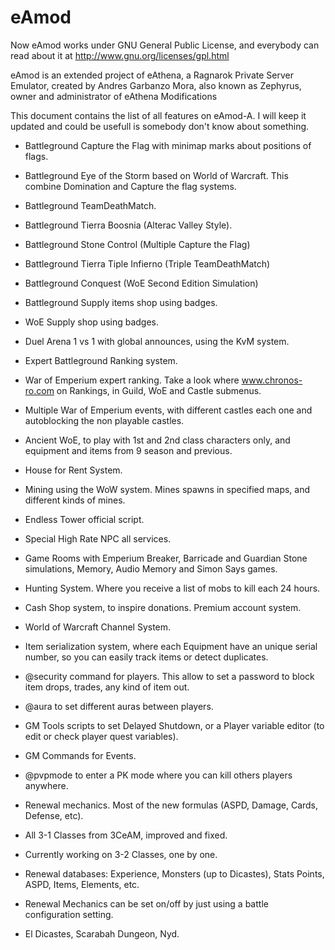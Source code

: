 eAmod
=====
Now eAmod works under GNU General Public License, and
everybody can read about it at http://www.gnu.org/licenses/gpl.html

eAmod is an extended project of eAthena, a Ragnarok Private Server Emulator, created by
Andres Garbanzo Mora, also known as Zephyrus, owner and administrator of eAthena Modifications

This document contains the list of all features on eAmod-A. I will keep it updated and could be usefull
is somebody don't know about something.


- Battleground Capture the Flag with minimap marks about positions of flags.
- Battleground Eye of the Storm based on World of Warcraft. This combine Domination and Capture the flag systems.
- Battleground TeamDeathMatch.
- Battleground Tierra Boosnia (Alterac Valley Style).
- Battleground Stone Control (Multiple Capture the Flag)
- Battleground Tierra Tiple Infierno (Triple TeamDeathMatch)
- Battleground Conquest (WoE Second Edition Simulation)
- Battleground Supply items shop using badges.
- WoE Supply shop using badges.
- Duel Arena 1 vs 1 with global announces, using the KvM system.
- Expert Battleground Ranking system.

- War of Emperium expert ranking. Take a look where www.chronos-ro.com on Rankings, in Guild, WoE and Castle submenus.
- Multiple War of Emperium events, with different castles each one and autoblocking the non playable castles.
- Ancient WoE, to play with 1st and 2nd class characters only, and equipment and items from 9 season and previous.

- House for Rent System.
- Mining using the WoW system. Mines spawns in specified maps, and different kinds of mines.
- Endless Tower official script.
- Special High Rate NPC all services.
- Game Rooms with Emperium Breaker, Barricade and Guardian Stone simulations, Memory, Audio Memory and Simon Says games.
- Hunting System. Where you receive a list of mobs to kill each 24 hours.
- Cash Shop system, to inspire donations. Premium account system.

- World of Warcraft Channel System.
- Item serialization system, where each Equipment have an unique serial number, so you can easily track items or detect duplicates.
- @security command for players. This allow to set a password to block item drops, trades, any kind of item out.
- @aura to set different auras between players.
- GM Tools scripts to set Delayed Shutdown, or a Player variable editor (to edit or check player quest variables).
- GM Commands for Events.
- @pvpmode to enter a PK mode where you can kill others players anywhere.


- Renewal mechanics. Most of the new formulas (ASPD, Damage, Cards, Defense, etc).
- All 3-1 Classes from 3CeAM, improved and fixed.
- Currently working on 3-2 Classes, one by one.
- Renewal databases: Experience, Monsters (up to Dicastes), Stats Points, ASPD, Items, Elements, etc.
- Renewal Mechanics can be set on/off by just using a battle configuration setting.
- El Dicastes, Scarabah Dungeon, Nyd.
